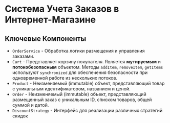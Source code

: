 # Система Учета Заказов в Интернет-Магазине

## Ключевые Компоненты
* `OrderService` - Обработка логики размещения и управления заказами.
* `Cart` - Представляет корзину покупателя. Является **мутируемым** и **потокобезопасным** объектом. Методы `addItem`, `removeItem`, `getItems` используют `synchronized` для обеспечения безопасности при одновременной работе из нескольких потоков.
* `Product` - Неизменяемый (immutable) объект, представляющий товар с уникальным идентификатором, названием и ценой.
* `Order` - Неизменяемый (immutable) объект, представляющий размещенный заказ с уникальным ID, списком товаров, общей суммой и датой.
* `DiscountStrategy` - Интерфейс для реализации различных стратегий скидок 
